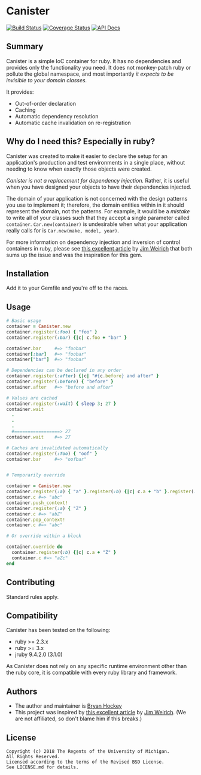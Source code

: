 # Canister

[![Build Status](https://travis-ci.org/mlibrary/canister.svg?branch=master)](https://travis-ci.org/mlibrary/canister)
[![Coverage Status](https://coveralls.io/repos/github/mlibrary/canister/badge.svg?branch=master)](https://coveralls.io/github/mlibrary/canister?branch=master)
[![API Docs](https://img.shields.io/badge/API_docs-rubydoc.info-blue.svg)](https://www.rubydoc.info/github/mlibrary/canister)

## Summary

Canister is a simple IoC container for ruby. It has no dependencies and provides only
the functionality you need. It does not monkey-patch ruby or pollute the global
namespace, and most importantly *it expects to be invisible to your domain classes.*

It provides:

* Out-of-order declaration
* Caching
* Automatic dependency resolution
* Automatic cache invalidation on re-registration

## Why do I need this? Especially in ruby?

Canister was created to make it easier to declare the setup for an application's
production and test environments in a single place, without needing to know
when exactly those objects were created.

*Canister is not a replacement for
dependency injection.* Rather, it is useful when you have designed your objects
to have their dependencies injected.

The domain of your application is not concerned with the design
patterns you use to implement it; therefore, the domain entities within in it should
represent the domain, not the patterns.
For example, it would be a *mistake* to write all of your classes such that they
accept a single parameter called `container`.  `Car.new(container)` is undesirable
when what your application really calls for is `Car.new(make, model, year)`.

For more information on dependency injection and inversion of control containers in
ruby, please see
[this excellent article](https://gist.github.com/malakai97/b1d3bdf6d80c6f99a875930981243f9d)
by [Jim Weirich](https://en.wikipedia.org/wiki/Jim_Weirich) that both sums up the issue
and was the inspiration for this gem.


## Installation

Add it to your Gemfile and you're off to the races.

## Usage

```ruby
# Basic usage
container = Canister.new
container.register(:foo) { "foo" }
container.register(:bar) {|c| c.foo + "bar" }

container.bar     #=> "foobar"
container[:bar]   #=> "foobar"
container["bar"]  #=> "foobar"

# Dependencies can be declared in any order
container.register(:after) {|c| "#{c.before} and after" }
container.register(:before) { "before" }
container.after   #=> "before and after"

# Values are cached
container.register(:wait) { sleep 3; 27 }
container.wait
  .
  .
  .
  #=================> 27
container.wait    #=> 27

# Caches are invalidated automatically
container.register(:foo) { "oof" }
container.bar     #=> "oofbar"


# Temporarily override

container = Canister.new
container.register(:a) { "a" }.register(:b) {|c| c.a + "b" }.register(:c) {|c| c.b + "c"}
container.c #=> "abc"
container.push_context!
container.register(:a) { "Z" }
container.c #=> "abZ"
container.pop_context!
container.c #=> "abc"

# Or override within a block

container.override do
  container.register(:b) {|c| c.a + "Z" }
  container.c #=> "aZc"
end


```

## Contributing

Standard rules apply.

## Compatibility

Canister has been tested on the following:

* ruby >= 2.3.x
* ruby >= 3.x
* jruby 9.4.2.0 (3.1.0)

As Canister does not rely on any specific runtime environment other than
the ruby core, it is compatible with every ruby library and framework.

## Authors

* The author and maintainer is [Bryan Hockey](https://github.com/malakai97)
* This project was inspired by
  [this excellent article](https://gist.github.com/malakai97/b1d3bdf6d80c6f99a875930981243f9d)
  by [Jim Weirich](https://en.wikipedia.org/wiki/Jim_Weirich). (We are not affiliated, so
  don't blame him if this breaks.)

## License

    Copyright (c) 2018 The Regents of the University of Michigan.
    All Rights Reserved.
    Licensed according to the terms of the Revised BSD License.
    See LICENSE.md for details.

